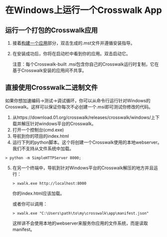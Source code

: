 # 在Windows上运行一个Crosswalk App

## 运行一个打包的Crosswalk应用

1. 接着[构建一个应用](/documentation/windows/build_an_application.html)部分，双击生成的.mst文件并遵循安装指导。
2. 在安装成功后，你将在启动栏中看到你的应用。双击启动它。

   注意：每个Crosswalk-built .msi包含你自己的Crosswalk运行时复制，它在基于Crosswalk安装的应用间不共享。

## <a class='doc-anchor' id='Run-using-Crosswalk-binary-directly'></a>直接使用Crosswalk二进制文件

如果你想加速编码->测试->调试循环，你可以从命令行运行针对Windows的Crosswalk。这样可以保证你每次不必创建一个.msi即可测试你修改的代码。

1.  从https://download.01.org/crosswalk/releases/crosswalk/windows/上下载并解压针对windows平台的Crosswalk。
2.  打开一个控制台(cmd.exe)
3.  导航到你的项目的index.html
4.  运行下列的python脚本。这个将创建一个Crosswalk使用的本地webserver。我们不支持从文件系统中加载。

   ```
   > python -m SimpleHTTPServer 8000;
   ```

5. 在另一个终端中，导航到针对Windows平台的Crosswalk解压的地方并且运行：

   ```
   > xwalk.exe http://localhost:8000
   ```
   你的index.html应该加载。
   
   或者你可以调用：
   ```
   > xwalk.exe "C:\Users\path\to\my\crosswalk\app\manifest.json"
   ```
   这样讲不会使用本地的webserver来服务你应用的文件系统，而是读取manifest。
